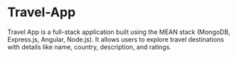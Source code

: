 # Travel-App
Travel App is a full-stack application built using the MEAN stack (MongoDB, Express.js, Angular, Node.js). It allows users to explore travel destinations with details like name, country, description, and ratings.
